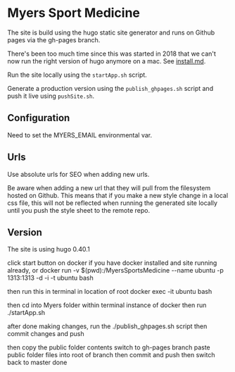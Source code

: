 #  Myers Sport Medicine

The site is build using the hugo static site generator and runs on Github pages
via the gh-pages branch.

There's been too much time since this was started in 2018 that we can't now run the right version of hugo anymore on a mac.
See [install.md](install.md).

Run the site locally using the `startApp.sh` script.

Generate a production version using the `publish_ghpages.sh` script and push it live 
using `pushSite.sh`.

## Configuration

Need to set the MYERS_EMAIL environmental var.

## Urls

Use absolute urls for SEO when adding new urls. 

Be aware when adding a new url that they will pull from the filesystem
hosted on Github.  This means that if you make a new
style change in a local css file, this will not be reflected when
running the generated site locally until you push the
style sheet to the remote repo.

## Version

The site is using hugo 0.40.1



click start button on docker if you have docker installed and site running already, or 
docker run -v $(pwd):/MyersSportsMedicine --name ubuntu -p 1313:1313 -d -i -t ubuntu bash

then run this in terminal in location of root
docker exec -it ubuntu bash

then cd into Myers folder within terminal instance of docker
then run ./startApp.sh


after done making changes, run the ./publish_ghpages.sh script
then commit changes and push

then copy the public folder contents
switch to gh-pages branch
paste public folder files into root of branch
then commit and push
then switch back to master
done